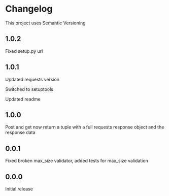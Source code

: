 # Changelog

This project uses Semantic Versioning

## 1.0.2

Fixed setup.py url


## 1.0.1

Updated requests version

Switched to setuptools

Updated readme

## 1.0.0

Post and get now return a tuple with a full requests response object and the response data

## 0.0.1

Fixed broken max_size validator, added tests for max_size validation

## 0.0.0

Initial release
